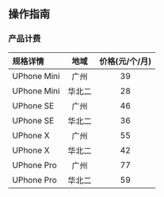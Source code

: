## 操作指南
### 产品计费
|规格详情      |地域     |价格(元/个/月)|
|:---------|:-----------:|:-----------:|
|UPhone Mini|广州        |39          |
|UPhone Mini|华北二        |28          |
|UPhone SE  |广州|46            |
|UPhone SE  |华北二|36            |
|UPhone X  |广州|55          |
|UPhone X  |华北二|42          |
|UPhone Pro   |广州 |77    |
|UPhone Pro   |华北二 |59    |
